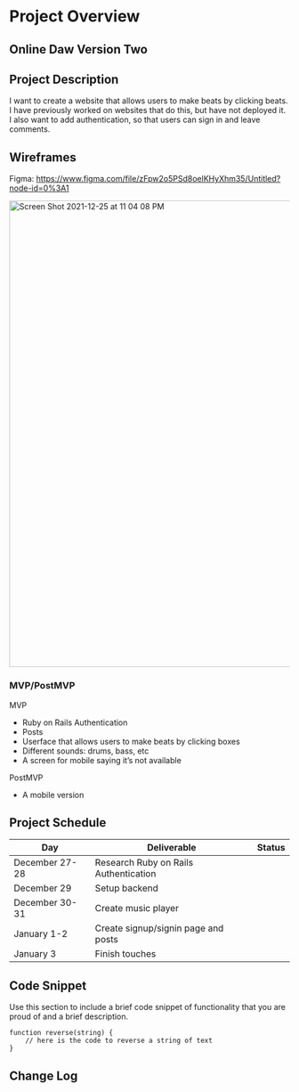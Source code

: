# Project Overview

## Online Daw Version Two

## Project Description

I want to create a website that allows users to make beats by clicking beats. I have previously worked on websites that do this, but have not deployed it. I also want to add authentication, so that users can sign in and leave comments. 

## Wireframes

Figma: https://www.figma.com/file/zFpw2o5PSd8oelKHyXhm35/Untitled?node-id=0%3A1

<img width="838" alt="Screen Shot 2021-12-25 at 11 04 08 PM" src="https://user-images.githubusercontent.com/72947224/147398565-d0d0ef83-1e14-4094-9f72-0f32ee0df9ff.png">


### MVP/PostMVP

MVP 

- Ruby on Rails Authentication
- Posts 
- Userface that allows users to make beats by clicking boxes  
- Different sounds: drums, bass, etc 
- A screen for mobile saying it’s not available 

PostMVP 

- A mobile version 

## Project Schedule

|  Day | Deliverable | Status
|---|---| ---|
|December 27-28| Research Ruby on Rails Authentication
|December 29| Setup backend
|December 30-31| Create music player
|January 1-2| Create signup/signin page and posts
|January 3| Finish touches

## Code Snippet

Use this section to include a brief code snippet of functionality that you are proud of and a brief description.  

```
function reverse(string) {
	// here is the code to reverse a string of text
}
```

## Change Log
